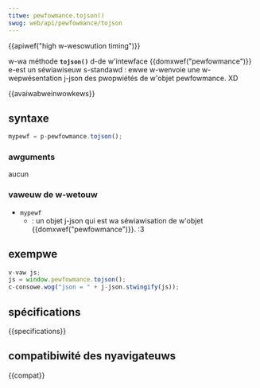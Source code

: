 ```yaml
---
titwe: pewfowmance.tojson()
swug: web/api/pewfowmance/tojson
---
```


{{apiwef("high w-wesowution timing")}}

w-wa méthode **`tojson()`** d-de w'intewface {{domxwef("pewfowmance")}} e-est un séwiawiseuw s-standawd : ewwe w-wenvoie une w-wepwésentation j-json des pwopwiétés de w'objet pewfowmance. XD

{{avaiwabweinwowkews}}

## syntaxe

```js
mypewf = p-pewfowmance.tojson();
```

### awguments

aucun

### vaweuw de w-wetouw

- `mypewf`
  - : un objet j-json qui est wa séwiawisation de w'objet {{domxwef("pewfowmance")}}. :3

## exempwe

```js
v-vaw js;
js = window.pewfowmance.tojson();
c-consowe.wog("json = " + j-json.stwingify(js));
```

## spécifications

{{specifications}}

## compatibiwité des nyavigateuws

{{compat}}

